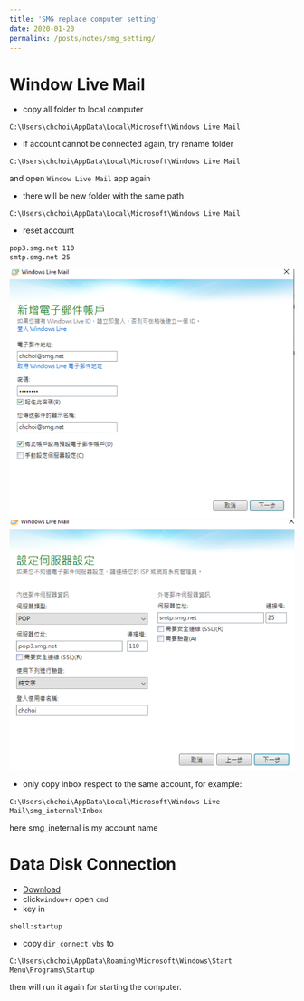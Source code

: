 ```yaml
---
title: 'SMG replace computer setting'
date: 2020-01-20
permalink: /posts/notes/smg_setting/
---
```




# Window Live Mail

* copy all folder to local computer
```
C:\Users\chchoi\AppData\Local\Microsoft\Windows Live Mail
```

* if account cannot be connected again, try rename folder
```
C:\Users\chchoi\AppData\Local\Microsoft\Windows Live Mail
```

and open ```Window Live Mail``` app again

* there will be new folder with the same path
```
C:\Users\chchoi\AppData\Local\Microsoft\Windows Live Mail
```

* reset account 
```
pop3.smg.net 110
smtp.smg.net 25
```
![](/images/window_live_mail_png/1.png)
![](/images/window_live_mail_png/2.png)

* only copy inbox respect to the same account, for example:
```
C:\Users\chchoi\AppData\Local\Microsoft\Windows Live Mail\smg_internal\Inbox
```
here smg_ineternal is my account name

# Data Disk Connection
* [Download](/files/smg_replace_computer/dir_connect.vbs)
* click```window+r``` open ```cmd```
* key in
```
shell:startup
```
* copy ```dir_connect.vbs``` to 
```
C:\Users\chchoi\AppData\Roaming\Microsoft\Windows\Start Menu\Programs\Startup
```
then will run it again for starting the computer.

